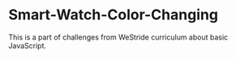 ﻿# Smart-Watch-Color-Changing
This is a part of challenges from WeStride curriculum about basic JavaScript.
